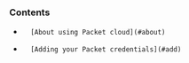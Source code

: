 <!-- usedin: [ _legacy_docker/deployment/cloud-packet.md, _maestro/Deployment/cloud-packet.md, _node/deployment/cloud-packet.md, _rails/deployment/cloud-packet.md, _skycap/deployment/cloud-packet.md] -->


### Contents

*		[About using Packet cloud](#about)
*		[Adding your Packet credentials](#add)

